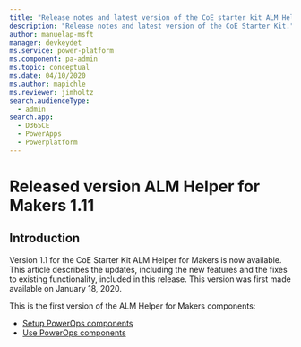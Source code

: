 ```yaml
---
title: "Release notes and latest version of the CoE starter kit ALM Helper for Makers | MicrosoftDocs"
description: "Release notes and latest version of the CoE Starter Kit."
author: manuelap-msft
manager: devkeydet
ms.service: power-platform
ms.component: pa-admin
ms.topic: conceptual
ms.date: 04/10/2020
ms.author: mapichle
ms.reviewer: jimholtz
search.audienceType: 
  - admin
search.app: 
  - D365CE
  - PowerApps
  - Powerplatform
---
```


# Released version ALM Helper for Makers 1.11

## Introduction

Version 1.1 for the CoE Starter Kit ALM Helper for Makers is now available. This article describes the updates, including the new features and the fixes to existing functionality, included in this release. This version was first made available on January 18, 2020.

This is the first version of the ALM Helper for Makers components:

- [Setup PowerOps components](../setup-almhelper.md)
- [Use PowerOps components](../almhelper-components.md)
